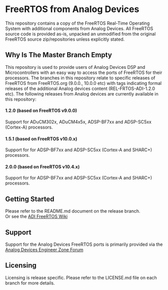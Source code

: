 # FreeRTOS from Analog Devices
This repository contains a copy of the FreeRTOS Real-Time Operating System with additional components from Analog Devices.
All FreeRTOS source code is provided as-is, unpacked an unmodified from the original FreeRTOS source zip/repositories unless explicitly stated.

## Why Is The Master Branch Empty
This repository is used to provide users of Analog Devices DSP and Microcontrollers with an easy way to access the ports of FreeRTOS for their processors.
The branches in this repository relate to specific releases of FreeRTOS from FreeRTOS.org (9.0.0., 10.0.0 etc) with tags indicating formal releases of the additional Analog devices content (REL-FRTOS-ADI-1.2.0 etc).
The following releases from Analog devices are currently available in this repository:

#### 1.2.0 (based on FreeRTOS v9.0.0)
  Support for ADuCM302x, ADuCM4x5x, ADSP-BF7xx and ADSP-SC5xx (Cortex-A) processors.
#### 1.5.1 (based on FreeRTOS v10.0.x)
  Support for for ADSP-BF7xx and ADSP-SC5xx (Cortex-A and SHARC+) processors.
#### 2.0.0 (based on FreeRTOS v10.4.x)
  Support for for ADSP-BF7xx and ADSP-SC5xx (Cortex-A and SHARC+) processors.


## Getting Started
Please refer to the README.md document on the release branch.\
Or see the [ADI FreeRTOS Wiki](https://wiki.analog.com/resources/tools-software/freertos)

## Support
Support for the Analog Devices FreeRTOS ports is primarily provided via the [Analog Devices Engineer Zone Forum](https://ez.analog.com/community/dsp/software-and-development-tools/freertos)

## Licensing
Licensing is release specific. Please refer to the LICENSE.md file on each branch for more details.
